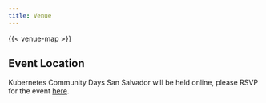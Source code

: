 ```yaml
---
title: Venue
---
```


{{< venue-map >}}

## Event Location

Kubernetes Community Days San Salvador will be held online, please RSVP for the event [here](https://community.cncf.io/events/details/cncf-san-salvador-presents-kubernetes-community-day-el-salvador/#/).
